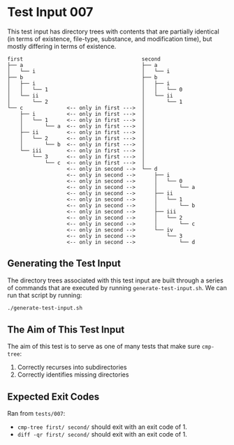 # Test Input 007

This test input has directory trees with contents that are partially identical
(in terms of existence, file-type, substance, and modification time), but
mostly differing in terms of existence.

```
first                                      second
├── a                                      ├── a
│   └── i                                  │   └── i
├── b                                      ├── b
│   ├── i                                  │   ├── i
│   │   └── 1                              │   │   └── 0
│   └── ii                                 │   └── ii
│       └── 2                              │       └── 1
└── c              <-- only in first --->  │
    ├── i          <-- only in first --->  │
    │   └── 1      <-- only in first --->  │
    │       └── a  <-- only in first --->  │
    ├── ii         <-- only in first --->  │
    │   └── 2      <-- only in first --->  │
    │       └── b  <-- only in first --->  │
    └── iii        <-- only in first --->  │
        └── 3      <-- only in first --->  │
            └── c  <-- only in first --->  │
                   <-- only in second -->  └── d
                   <-- only in second -->      ├── i
                   <-- only in second -->      │   └── 0
                   <-- only in second -->      │       └── a
                   <-- only in second -->      ├── ii
                   <-- only in second -->      │   └── 1
                   <-- only in second -->      │       └── b
                   <-- only in second -->      ├── iii
                   <-- only in second -->      │   └── 2
                   <-- only in second -->      │       └── c
                   <-- only in second -->      └── iv
                   <-- only in second -->          └── 3
                   <-- only in second -->              └── d
```

## Generating the Test Input

The directory trees associated with this test input are built through a series
of commands that are executed by running `generate-test-input.sh`. We can run
that script by running:

```bash
./generate-test-input.sh
```

## The Aim of This Test Input

The aim of this test is to serve as one of many tests that make sure
`cmp-tree`:
1. Correctly recurses into subdirectories
2. Correctly identifies missing directories

## Expected Exit Codes

Ran from `tests/007`:

* `cmp-tree first/ second/` should exit with an exit code of 1.
* `diff -qr first/ second/` should exit with an exit code of 1.

